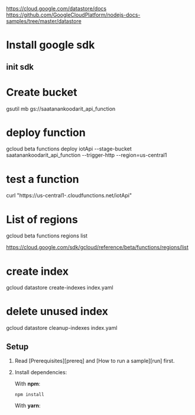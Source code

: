 


https://cloud.google.com/datastore/docs
https://github.com/GoogleCloudPlatform/nodejs-docs-samples/tree/master/datastore


# Install google sdk
## init sdk


# Create bucket
gsutil mb gs://saatanankoodarit_api_function

# deploy function
gcloud beta functions deploy iotApi --stage-bucket saatanankoodarit_api_function --trigger-http --region=us-central1

# test a function
curl "https://us-central1-<organisation>.cloudfunctions.net/iotApi"


# List of regions 
gcloud beta functions regions list

https://cloud.google.com/sdk/gcloud/reference/beta/functions/regions/list


# create index
gcloud datastore create-indexes index.yaml

# delete unused index
gcloud datastore cleanup-indexes index.yaml

## Setup

1.  Read [Prerequisites][prereq] and [How to run a sample][run] first.
1.  Install dependencies:

    With **npm**:

        npm install

    With **yarn**:
